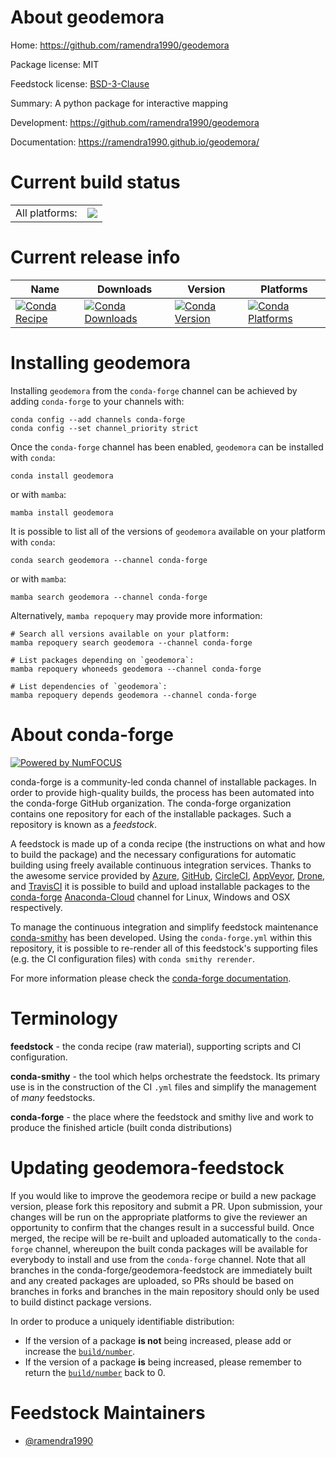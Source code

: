 About geodemora
===============

Home: https://github.com/ramendra1990/geodemora

Package license: MIT

Feedstock license: [BSD-3-Clause](https://github.com/conda-forge/geodemora-feedstock/blob/main/LICENSE.txt)

Summary: A python package for interactive mapping

Development: https://github.com/ramendra1990/geodemora

Documentation: https://ramendra1990.github.io/geodemora/

Current build status
====================


<table><tr><td>All platforms:</td>
    <td>
      <a href="https://dev.azure.com/conda-forge/feedstock-builds/_build/latest?definitionId=16305&branchName=main">
        <img src="https://dev.azure.com/conda-forge/feedstock-builds/_apis/build/status/geodemora-feedstock?branchName=main">
      </a>
    </td>
  </tr>
</table>

Current release info
====================

| Name | Downloads | Version | Platforms |
| --- | --- | --- | --- |
| [![Conda Recipe](https://img.shields.io/badge/recipe-geodemora-green.svg)](https://anaconda.org/conda-forge/geodemora) | [![Conda Downloads](https://img.shields.io/conda/dn/conda-forge/geodemora.svg)](https://anaconda.org/conda-forge/geodemora) | [![Conda Version](https://img.shields.io/conda/vn/conda-forge/geodemora.svg)](https://anaconda.org/conda-forge/geodemora) | [![Conda Platforms](https://img.shields.io/conda/pn/conda-forge/geodemora.svg)](https://anaconda.org/conda-forge/geodemora) |

Installing geodemora
====================

Installing `geodemora` from the `conda-forge` channel can be achieved by adding `conda-forge` to your channels with:

```
conda config --add channels conda-forge
conda config --set channel_priority strict
```

Once the `conda-forge` channel has been enabled, `geodemora` can be installed with `conda`:

```
conda install geodemora
```

or with `mamba`:

```
mamba install geodemora
```

It is possible to list all of the versions of `geodemora` available on your platform with `conda`:

```
conda search geodemora --channel conda-forge
```

or with `mamba`:

```
mamba search geodemora --channel conda-forge
```

Alternatively, `mamba repoquery` may provide more information:

```
# Search all versions available on your platform:
mamba repoquery search geodemora --channel conda-forge

# List packages depending on `geodemora`:
mamba repoquery whoneeds geodemora --channel conda-forge

# List dependencies of `geodemora`:
mamba repoquery depends geodemora --channel conda-forge
```


About conda-forge
=================

[![Powered by
NumFOCUS](https://img.shields.io/badge/powered%20by-NumFOCUS-orange.svg?style=flat&colorA=E1523D&colorB=007D8A)](https://numfocus.org)

conda-forge is a community-led conda channel of installable packages.
In order to provide high-quality builds, the process has been automated into the
conda-forge GitHub organization. The conda-forge organization contains one repository
for each of the installable packages. Such a repository is known as a *feedstock*.

A feedstock is made up of a conda recipe (the instructions on what and how to build
the package) and the necessary configurations for automatic building using freely
available continuous integration services. Thanks to the awesome service provided by
[Azure](https://azure.microsoft.com/en-us/services/devops/), [GitHub](https://github.com/),
[CircleCI](https://circleci.com/), [AppVeyor](https://www.appveyor.com/),
[Drone](https://cloud.drone.io/welcome), and [TravisCI](https://travis-ci.com/)
it is possible to build and upload installable packages to the
[conda-forge](https://anaconda.org/conda-forge) [Anaconda-Cloud](https://anaconda.org/)
channel for Linux, Windows and OSX respectively.

To manage the continuous integration and simplify feedstock maintenance
[conda-smithy](https://github.com/conda-forge/conda-smithy) has been developed.
Using the ``conda-forge.yml`` within this repository, it is possible to re-render all of
this feedstock's supporting files (e.g. the CI configuration files) with ``conda smithy rerender``.

For more information please check the [conda-forge documentation](https://conda-forge.org/docs/).

Terminology
===========

**feedstock** - the conda recipe (raw material), supporting scripts and CI configuration.

**conda-smithy** - the tool which helps orchestrate the feedstock.
                   Its primary use is in the construction of the CI ``.yml`` files
                   and simplify the management of *many* feedstocks.

**conda-forge** - the place where the feedstock and smithy live and work to
                  produce the finished article (built conda distributions)


Updating geodemora-feedstock
============================

If you would like to improve the geodemora recipe or build a new
package version, please fork this repository and submit a PR. Upon submission,
your changes will be run on the appropriate platforms to give the reviewer an
opportunity to confirm that the changes result in a successful build. Once
merged, the recipe will be re-built and uploaded automatically to the
`conda-forge` channel, whereupon the built conda packages will be available for
everybody to install and use from the `conda-forge` channel.
Note that all branches in the conda-forge/geodemora-feedstock are
immediately built and any created packages are uploaded, so PRs should be based
on branches in forks and branches in the main repository should only be used to
build distinct package versions.

In order to produce a uniquely identifiable distribution:
 * If the version of a package **is not** being increased, please add or increase
   the [``build/number``](https://docs.conda.io/projects/conda-build/en/latest/resources/define-metadata.html#build-number-and-string).
 * If the version of a package **is** being increased, please remember to return
   the [``build/number``](https://docs.conda.io/projects/conda-build/en/latest/resources/define-metadata.html#build-number-and-string)
   back to 0.

Feedstock Maintainers
=====================

* [@ramendra1990](https://github.com/ramendra1990/)

